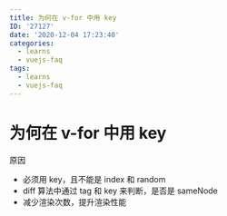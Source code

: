 ```yaml
---
title: 为何在 v-for 中用 key
ID: '27127'
date: '2020-12-04 17:23:40'
categories:
  - learns
  - vuejs-faq
tags:
  - learns
  - vuejs-faq
---
```


# 为何在 v-for 中用 key

原因

- 必须用 key，且不能是 index 和 random
- diff 算法中通过 tag 和 key 来判断，是否是 sameNode
- 减少渲染次数，提升渲染性能
 
 
